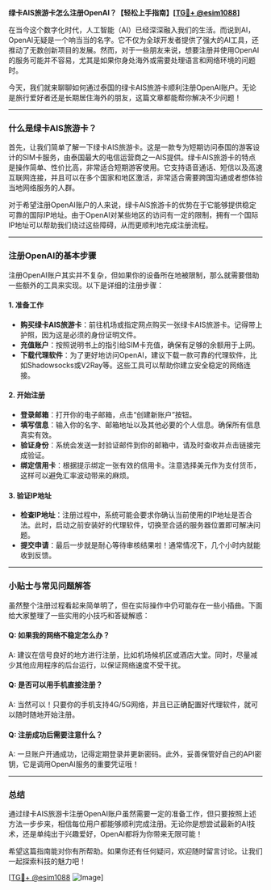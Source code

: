 **绿卡AIS旅游卡怎么注册OpenAI？【轻松上手指南】[[TG💪+ @esim1088](https://t.me/s/esim1088)]**

在当今这个数字化时代，人工智能（AI）已经深深融入我们的生活。而说到AI，OpenAI无疑是一个响当当的名字。它不仅为全球开发者提供了强大的AI工具，还推动了无数创新项目的发展。然而，对于一些朋友来说，想要注册并使用OpenAI的服务可能并不容易，尤其是如果你身处海外或需要处理语言和网络环境的问题时。

今天，我们就来聊聊如何通过泰国的绿卡AIS旅游卡顺利注册OpenAI账户。无论是旅行爱好者还是长期居住海外的朋友，这篇文章都能帮你解决不少问题！

---

### 什么是绿卡AIS旅游卡？

首先，让我们简单了解一下绿卡AIS旅游卡。这是一款专为短期访问泰国的游客设计的SIM卡服务，由泰国最大的电信运营商之一AIS提供。绿卡AIS旅游卡的特点是操作简单、性价比高，非常适合短期游客使用。它支持语音通话、短信以及高速互联网连接，并且可以在多个国家和地区激活，非常适合需要跨国沟通或者想体验当地网络服务的人群。

对于希望注册OpenAI账户的人来说，绿卡AIS旅游卡的优势在于它能够提供稳定可靠的国际IP地址。由于OpenAI对某些地区的访问有一定的限制，拥有一个国际IP地址可以帮助我们绕过这些障碍，从而更顺利地完成注册流程。

---

### 注册OpenAI的基本步骤

注册OpenAI账户其实并不复杂，但如果你的设备所在地被限制，那么就需要借助一些额外的工具来实现。以下是详细的注册步骤：

#### 1. 准备工作
- **购买绿卡AIS旅游卡**：前往机场或指定网点购买一张绿卡AIS旅游卡。记得带上护照，因为这是必须的身份证明文件。
- **充值账户**：按照说明书上的指引给SIM卡充值，确保有足够的余额用于上网。
- **下载代理软件**：为了更好地访问OpenAI，建议下载一款可靠的代理软件，比如Shadowsocks或V2Ray等。这些工具可以帮助你建立安全稳定的网络连接。

#### 2. 开始注册
- **登录邮箱**：打开你的电子邮箱，点击“创建新账户”按钮。
- **填写信息**：输入你的名字、邮箱地址以及其他必要的个人信息。确保所有信息真实有效。
- **验证身份**：系统会发送一封验证邮件到你的邮箱中，请及时查收并点击链接完成验证。
- **绑定信用卡**：根据提示绑定一张有效的信用卡。注意选择美元作为支付货币，这样可以避免汇率波动带来的麻烦。

#### 3. 验证IP地址
- **检查IP地址**：注册过程中，系统可能会要求你确认当前使用的IP地址是否合法。此时，启动之前安装好的代理软件，切换至合适的服务器位置即可解决问题。
- **提交申请**：最后一步就是耐心等待审核结果啦！通常情况下，几个小时内就能收到反馈。

---

### 小贴士与常见问题解答

虽然整个注册过程看起来简单明了，但在实际操作中仍可能存在一些小插曲。下面给大家整理了一些实用的小技巧和答疑解惑：

#### Q: 如果我的网络不稳定怎么办？
A: 建议在信号良好的地方进行注册，比如机场候机区或酒店大堂。同时，尽量减少其他应用程序的后台运行，以保证网络速度不受干扰。

#### Q: 是否可以用手机直接注册？
A: 当然可以！只要你的手机支持4G/5G网络，并且已正确配置好代理软件，就可以随时随地开始注册。

#### Q: 注册成功后需要注意什么？
A: 一旦账户开通成功，记得定期登录并更新密码。此外，妥善保管好自己的API密钥，它是调用OpenAI服务的重要凭证哦！

---

### 总结

通过绿卡AIS旅游卡注册OpenAI账户虽然需要一定的准备工作，但只要按照上述方法一步步来，相信每位用户都能够顺利完成注册。无论你是想尝试最新的AI技术，还是单纯出于兴趣爱好，OpenAI都将为你带来无限可能！

希望这篇指南能对你有所帮助。如果你还有任何疑问，欢迎随时留言讨论。让我们一起探索科技的魅力吧！

[[TG💪+ @esim1088](https://t.me/s/esim1088) ![Image](https://i.postimg.cc/4NQfJmqS/Snipaste-2025-05-13-00-14-12.png)]